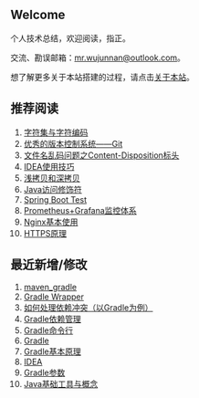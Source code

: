 ## Welcome

个人技术总结，欢迎阅读，指正。

交流、勘误邮箱：mr.wujunnan@outlook.com。

想了解更多关于本站搭建的过程，请点击[关于本站](_docs/AboutMe.md)。

## 推荐阅读

1. [字符集与字符编码](ComputerBasic/character_set.md)
2. [优秀的版本控制系统——Git](Share/Git.md)
3. [文件名乱码问题之Content-Disposition标头](ComputerBasic/HTTP/header_content_disposition.md)
3. [IDEA使用技巧](Tool/Mac/idea.md)
4. [浅拷贝和深拷贝](JavaSE/shallow_copy_and_deep_copy.md)
5. [Java访问修饰符](JavaSE/access_modifiers.md)
6. [Spring Boot Test](Framework/Spring/SpringBoot/springboot_testing.md)
6. [Prometheus+Grafana监控体系](Ops/prometheus_grafana_monitor.md)
6. [Nginx基本使用](Tool/Nginx/nginx.md)
6. [HTTPS原理](ComputerBasic/ComputerNetwork/https.md)

## 最近新增/修改
1. [maven_gradle](Share/maven_gradle.md)
2. [Gradle Wrapper](JavaTool/Gradle/gradle_wrapper.md)
3. [如何处理依赖冲突（以Gradle为例）](JavaTool/Gradle/gradle_solve_dependency_conflict.md)
4. [Gradle依赖管理](JavaTool/Gradle/gradle_dependencies.md)
5. [Gradle命令行](JavaTool/Gradle/gradle_command_line.md)
6. [Gradle](JavaTool/Gradle/gradle.md)
7. [Gradle基本原理](JavaTool/Gradle/gradle_machanism.md)
8. [IDEA](Tool/Mac/idea.md)
9. [Gradle参数](JavaTool/Gradle/gradle_properties.md)
10. [Java基础工具与概念](JavaSE/java_basics.md)

